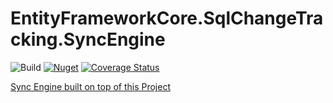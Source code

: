 # EntityFrameworkCore.SqlChangeTracking.SyncEngine

![Build](https://github.com/jamesfera/EntityFrameworkCore.SqlChangeTracking.SyncEngine/workflows/.NET%20Core/badge.svg)
[![Nuget](https://img.shields.io/nuget/v/EntityFrameworkCore.SqlChangeTracking.SyncEngine.svg)](https://www.nuget.org/packages/EntityFrameworkCore.SqlChangeTracking.SyncEngine/)
[![Coverage Status](https://coveralls.io/repos/github/jamesfera/EntityFrameworkCore.SqlChangeTracking.SyncEngine/badge.svg?branch=master)](https://coveralls.io/github/jamesfera/EntityFrameworkCore.SqlChangeTracking.SyncEngine?branch=master)

[Sync Engine built on top of this Project](https://github.com/jamesfera/EntityFrameworkCore.SqlChangeTracking)

